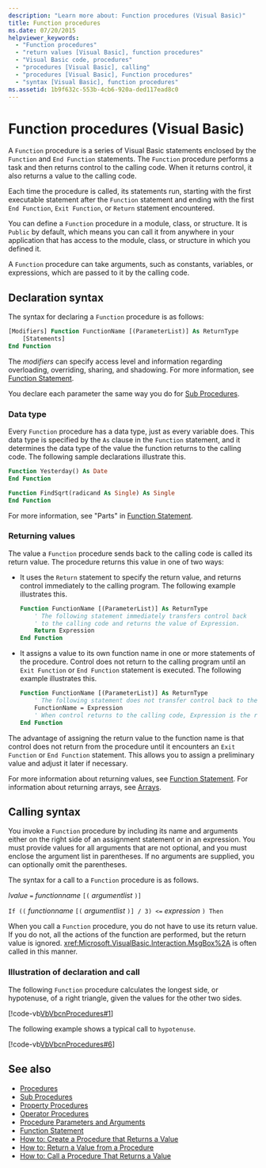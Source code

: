 ```yaml
---
description: "Learn more about: Function procedures (Visual Basic)"
title: Function procedures
ms.date: 07/20/2015
helpviewer_keywords:
  - "Function procedures"
  - "return values [Visual Basic], function procedures"
  - "Visual Basic code, procedures"
  - "procedures [Visual Basic], calling"
  - "procedures [Visual Basic], Function procedures"
  - "syntax [Visual Basic], function procedures"
ms.assetid: 1b9f632c-553b-4cb6-920a-ded117ead8c0
---
```

# Function procedures (Visual Basic)

A `Function` procedure is a series of Visual Basic statements enclosed by the `Function` and `End Function` statements. The `Function` procedure performs a task and then returns control to the calling code. When it returns control, it also returns a value to the calling code.

Each time the procedure is called, its statements run, starting with the first executable statement after the `Function` statement and ending with the first `End Function`, `Exit Function`, or `Return` statement encountered.

You can define a `Function` procedure in a module, class, or structure. It is `Public` by default, which means you can call it from anywhere in your application that has access to the module, class, or structure in which you defined it.

A `Function` procedure can take arguments, such as constants, variables, or expressions, which are passed to it by the calling code.

## Declaration syntax

The syntax for declaring a `Function` procedure is as follows:

```vb
[Modifiers] Function FunctionName [(ParameterList)] As ReturnType
    [Statements]
End Function
```

The *modifiers* can specify access level and information regarding overloading, overriding, sharing, and shadowing. For more information, see [Function Statement](../../../language-reference/statements/function-statement.md).

You declare each parameter the same way you do for [Sub Procedures](./sub-procedures.md).

### Data type

Every `Function` procedure has a data type, just as every variable does. This data type is specified by the `As` clause in the `Function` statement, and it determines the data type of the value the function returns to the calling code. The following sample declarations illustrate this.

```vb
Function Yesterday() As Date
End Function

Function FindSqrt(radicand As Single) As Single
End Function
```

For more information, see "Parts" in [Function Statement](../../../language-reference/statements/function-statement.md).

### Returning values

The value a `Function` procedure sends back to the calling code is called its return value. The procedure returns this value in one of two ways:

- It uses the `Return` statement to specify the return value, and returns control immediately to the calling program. The following example illustrates this.

  ```vb
  Function FunctionName [(ParameterList)] As ReturnType
      ' The following statement immediately transfers control back
      ' to the calling code and returns the value of Expression.
      Return Expression
  End Function
  ```

- It assigns a value to its own function name in one or more statements of the procedure. Control does not return to the calling program until an `Exit Function` or `End Function` statement is executed. The following example illustrates this.

  ```vb
  Function FunctionName [(ParameterList)] As ReturnType
      ' The following statement does not transfer control back to the calling code.
      FunctionName = Expression
      ' When control returns to the calling code, Expression is the return value.
  End Function
  ```

The advantage of assigning the return value to the function name is that control does not return from the procedure until it encounters an `Exit Function` or `End Function` statement. This allows you to assign a preliminary value and adjust it later if necessary.

For more information about returning values, see [Function Statement](../../../language-reference/statements/function-statement.md). For information about returning arrays, see [Arrays](../arrays/index.md).

## Calling syntax

You invoke a `Function` procedure by including its name and arguments either on the right side of an assignment statement or in an expression. You must provide values for all arguments that are not optional, and you must enclose the argument list in parentheses. If no arguments are supplied, you can optionally omit the parentheses.

The syntax for a call to a `Function` procedure is as follows.

*lvalue*  `=`  *functionname* `[(` *argumentlist* `)]`

`If ((` *functionname* `[(` *argumentlist* `)] / 3) <=`  *expression* `) Then`

When you call a `Function` procedure, you do not have to use its return value. If you do not, all the actions of the function are performed, but the return value is ignored. <xref:Microsoft.VisualBasic.Interaction.MsgBox%2A> is often called in this manner.

### Illustration of declaration and call

The following `Function` procedure calculates the longest side, or hypotenuse, of a right triangle, given the values for the other two sides.

[!code-vb[VbVbcnProcedures#1](~/samples/snippets/visualbasic/VS_Snippets_VBCSharp/VbVbcnProcedures/VB/Class1.vb#1)]

The following example shows a typical call to `hypotenuse`.

[!code-vb[VbVbcnProcedures#6](~/samples/snippets/visualbasic/VS_Snippets_VBCSharp/VbVbcnProcedures/VB/Class1.vb#6)]

## See also

- [Procedures](./index.md)
- [Sub Procedures](./sub-procedures.md)
- [Property Procedures](./property-procedures.md)
- [Operator Procedures](./operator-procedures.md)
- [Procedure Parameters and Arguments](./procedure-parameters-and-arguments.md)
- [Function Statement](../../../language-reference/statements/function-statement.md)
- [How to: Create a Procedure that Returns a Value](./how-to-create-a-procedure-that-returns-a-value.md)
- [How to: Return a Value from a Procedure](./how-to-return-a-value-from-a-procedure.md)
- [How to: Call a Procedure That Returns a Value](./how-to-call-a-procedure-that-returns-a-value.md)
